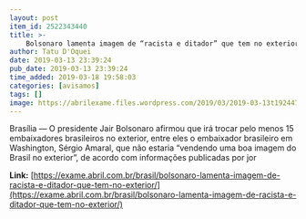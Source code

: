 ```yaml
---
layout: post
item_id: 2522343440
title: >-
    Bolsonaro lamenta imagem de “racista e ditador” que tem no exterior
author: Tatu D'Oquei
date: 2019-03-13 23:39:24
pub_date: 2019-03-13 23:39:24
time_added: 2019-03-18 19:58:03
categories: [avisamos]
tags: []
image: https://abrilexame.files.wordpress.com/2019/03/2019-03-13t192447z_1_lynxnpef2c1xq_rtroptp_4_brazil-paraguay.jpg?quality=70&strip=info&w=680&h=453&crop=1
---
```


Brasília — O presidente Jair Bolsonaro afirmou que irá trocar pelo menos 15 embaixadores brasileiros no exterior, entre eles o embaixador brasileiro em Washington, Sérgio Amaral, que não estaria “vendendo uma boa imagem do Brasil no exterior”, de acordo com informações publicadas por jor

**Link:** [https://exame.abril.com.br/brasil/bolsonaro-lamenta-imagem-de-racista-e-ditador-que-tem-no-exterior/](https://exame.abril.com.br/brasil/bolsonaro-lamenta-imagem-de-racista-e-ditador-que-tem-no-exterior/)

